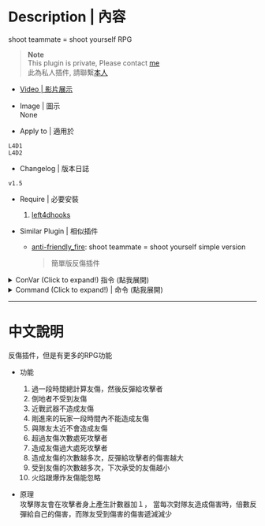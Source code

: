 # Description | 內容
shoot teammate = shoot yourself RPG

> __Note__ <br/>
This plugin is private, Please contact [me](https://github.com/fbef0102/Game-Private_Plugin#私人插件列表-private-plugins-list)<br/>
此為私人插件, 請聯繫[本人](https://github.com/fbef0102/Game-Private_Plugin#私人插件列表-private-plugins-list)

* [Video | 影片展示](https://youtu.be/eBcvlDVxPVk)

* Image | 圖示
<br/>None

* Apply to | 適用於
```
L4D1
L4D2
```

* Changelog | 版本日誌
```
v1.5
```

* Require | 必要安裝
	1. [left4dhooks](https://forums.alliedmods.net/showthread.php?t=321696)

* Similar Plugin | 相似插件
	* [anti-friendly_fire](https://github.com/fbef0102/L4D1_2-Plugins/tree/master/anti-friendly_fire): shoot teammate = shoot yourself simple version
		> 簡單版反傷插件

<details>
<summary>ConVar (Click to expand!) 指令 (點我展開)</summary>

* cfg/sourcemod/anti-friendly_fire_RPG.cfg
	```php
	// Changes how ff announce displays FF damage. (1:In chat; 2: In Hint Box; 3: In center text)
	l4d_rpg_ff_announce_type "2"

	// If attacker is a new player who just joins the server, time in seconds to disable ff damage from him. (0=Off)
	l4d_rpg_friendly_fire_connect_player_disable_time "30"

	// If 1, kill attacker if he reaches ff counter limit. (Default: 6)
	l4d_rpg_friendly_fire_count_limit "6"

	// If 1, kill attacker if his reaches ff damage limit. (Default: 100)
	l4d_rpg_friendly_fire_damage_limit "100"

	// Attack multiplier default for attacker. (Must be Integer)
	l4d_rpg_friendly_fire_damage_multi "1"

	// If 1, Disable ff damage to Bot.
	l4d_rpg_friendly_fire_disable_bot "0"

	// If 1, Disable ff damage to Incap player
	l4d_rpg_friendly_fire_disable_incap "1"

	// If 1, Disable ff damage with melee weapons.
	l4d_rpg_friendly_fire_disable_melee "1"

	// If 1, Enable anti-friendly_fire RPG plugin.
	l4d_rpg_friendly_fire_enable "1"

	// FF Pipe Bomb, Propane Tank, and Oxygen Tank damage to player, 1=game default behavior, 0=apply this plugin
	l4d_rpg_friendly_fire_ignore_exlode "1"

	// FF flame damage to player, 1=game default behavior, 0=apply this plugin
	l4d_rpg_friendly_fire_ignore_flame "1"

	// FF damage to GodFrame player, 1=game default behavior, 0=apply this plugin
	l4d_rpg_friendly_fire_ignore_godframe "1"

	// How much distance range between attacker and victim are immune to ff. (0=Off)
	l4d_rpg_friendly_fire_immune_range "30"

	// Protect divisor default for victim. (Must be Integer)
	l4d_rpg_friendly_fire_protect_divide "1"
	```
</details>

<details>
<summary>Command (Click to expand!) | 命令 (點我展開)</summary>
None
</details>

- - - -
# 中文說明
反傷插件，但是有更多的RPG功能

* 功能
	1. 過一段時間總計算友傷，然後反彈給攻擊者
	2. 倒地者不受到友傷
	3. 近戰武器不造成友傷
	4. 剛進來的玩家一段時間內不能造成友傷
	5. 與隊友太近不會造成友傷
	6. 超過友傷次數處死攻擊者
	7. 造成友傷過大處死攻擊者
	8. 造成友傷的次數越多次，反彈給攻擊者的傷害越大
	9. 受到友傷的次數越多次，下次承受的友傷越小
	10. 火焰跟爆炸友傷能忽略

* 原理
<br/>攻擊隊友會在攻擊者身上產生計數器加１，
當每次對隊友造成傷害時，倍數反彈給自己的傷害，而隊友受到傷害的傷害遞減減少
